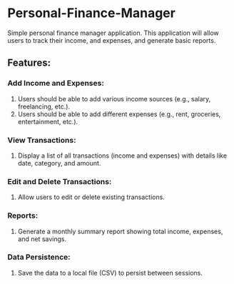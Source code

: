 # Personal-Finance-Manager
Simple personal finance manager application. This application will allow users to track their income, and expenses, and generate basic reports.

## Features:
### Add Income and Expenses:
1. Users should be able to add various income sources (e.g., salary, freelancing, etc.).
2. Users should be able to add different expenses (e.g., rent, groceries, entertainment, etc.).

### View Transactions:
1. Display a list of all transactions (income and expenses) with details like date, category, and amount.

### Edit and Delete Transactions:
1. Allow users to edit or delete existing transactions.

### Reports:
1. Generate a monthly summary report showing total income, expenses, and net savings.

### Data Persistence:
1. Save the data to a local file (CSV) to persist between sessions.
